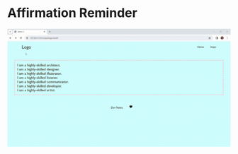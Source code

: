 ﻿# Affirmation Reminder

![Showcasing the base site's interface and functionality in Version.0.1](https://github.com/valenciawhite/affirmation-page/blob/main/portfolio-assets/photographs/site-version-0.gif)
